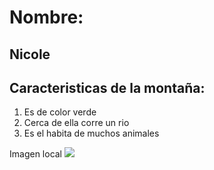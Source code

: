 # **Nombre:**
## Nicole ##


## Caracteristicas de la montaña:

1. Es de color verde 
2. Cerca de ella corre un rio 
3. Es el habita de muchos animales 

Imagen local
![](montaña.jpg.jpg)

